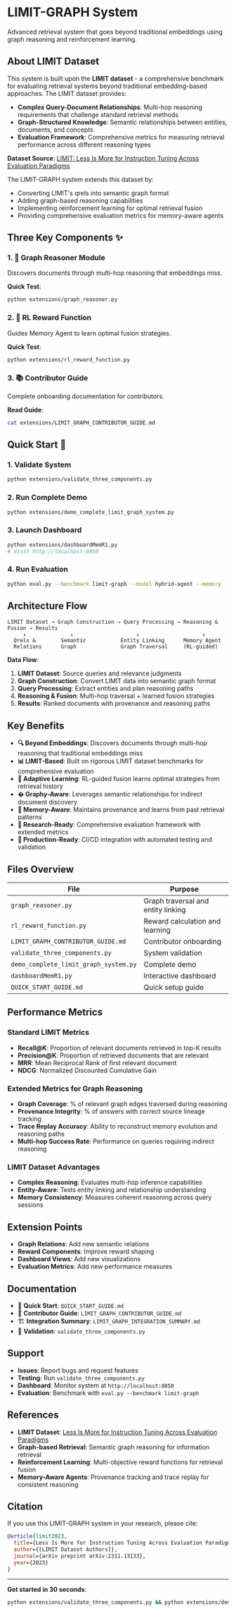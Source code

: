 # LIMIT-GRAPH System

Advanced retrieval system that goes beyond traditional embeddings using graph reasoning and reinforcement learning.

## About LIMIT Dataset

This system is built upon the **LIMIT dataset** - a comprehensive benchmark for evaluating retrieval systems beyond traditional embedding-based approaches. The LIMIT dataset provides:

- **Complex Query-Document Relationships**: Multi-hop reasoning requirements that challenge standard retrieval methods
- **Graph-Structured Knowledge**: Semantic relationships between entities, documents, and concepts
- **Evaluation Framework**: Comprehensive metrics for measuring retrieval performance across different reasoning types

**Dataset Source**: [LIMIT: Less Is More for Instruction Tuning Across Evaluation Paradigms](https://arxiv.org/abs/2311.13133)

The LIMIT-GRAPH system extends this dataset by:
- Converting LIMIT's qrels into semantic graph format
- Adding graph-based reasoning capabilities
- Implementing reinforcement learning for optimal retrieval fusion
- Providing comprehensive evaluation metrics for memory-aware agents

## Three Key Components ✨

### 1. 🧠 Graph Reasoner Module
Discovers documents through multi-hop reasoning that embeddings miss.

**Quick Test**:
```bash
python extensions/graph_reasoner.py
```

### 2. 🎯 RL Reward Function  
Guides Memory Agent to learn optimal fusion strategies.

**Quick Test**:
```bash
python extensions/rl_reward_function.py
```

### 3. 📚 Contributor Guide
Complete onboarding documentation for contributors.

**Read Guide**:
```bash
cat extensions/LIMIT_GRAPH_CONTRIBUTOR_GUIDE.md
```

## Quick Start 🚀

### 1. Validate System
```bash
python extensions/validate_three_components.py
```

### 2. Run Complete Demo
```bash
python extensions/demo_complete_limit_graph_system.py
```

### 3. Launch Dashboard
```bash
python extensions/dashboardMemR1.py
# Visit http://localhost:8050
```

### 4. Run Evaluation
```bash
python eval.py --benchmark limit-graph --model hybrid-agent --memory
```

## Architecture Flow

```
LIMIT Dataset → Graph Construction → Query Processing → Reasoning & Fusion → Results
     ↓              ↓                    ↓                    ↓
  Qrels &        Semantic           Entity Linking      Memory Agent
  Relations      Graph              Graph Traversal     (RL-guided)
```

**Data Flow**:
1. **LIMIT Dataset**: Source queries and relevance judgments
2. **Graph Construction**: Convert LIMIT data into semantic graph format
3. **Query Processing**: Extract entities and plan reasoning paths
4. **Reasoning & Fusion**: Multi-hop traversal + learned fusion strategies
5. **Results**: Ranked documents with provenance and reasoning paths

## Key Benefits

- **🔍 Beyond Embeddings**: Discovers documents through multi-hop reasoning that traditional embeddings miss
- **📊 LIMIT-Based**: Built on rigorous LIMIT dataset benchmarks for comprehensive evaluation
- **🧠 Adaptive Learning**: RL-guided fusion learns optimal strategies from retrieval history
- **� Graphy-Aware**: Leverages semantic relationships for indirect document discovery
- **🔗 Memory-Aware**: Maintains provenance and learns from past retrieval patterns
- **🧪 Research-Ready**: Comprehensive evaluation framework with extended metrics
- **🚀 Production-Ready**: CI/CD integration with automated testing and validation

## Files Overview

| File | Purpose |
|------|---------|
| `graph_reasoner.py` | Graph traversal and entity linking |
| `rl_reward_function.py` | Reward calculation and learning |
| `LIMIT_GRAPH_CONTRIBUTOR_GUIDE.md` | Contributor onboarding |
| `validate_three_components.py` | System validation |
| `demo_complete_limit_graph_system.py` | Complete demo |
| `dashboardMemR1.py` | Interactive dashboard |
| `QUICK_START_GUIDE.md` | Quick setup guide |

## Performance Metrics

### Standard LIMIT Metrics
- **Recall@K**: Proportion of relevant documents retrieved in top-K results
- **Precision@K**: Proportion of retrieved documents that are relevant
- **MRR**: Mean Reciprocal Rank of first relevant document
- **NDCG**: Normalized Discounted Cumulative Gain

### Extended Metrics for Graph Reasoning
- **Graph Coverage**: % of relevant graph edges traversed during reasoning
- **Provenance Integrity**: % of answers with correct source lineage tracking
- **Trace Replay Accuracy**: Ability to reconstruct memory evolution and reasoning paths
- **Multi-hop Success Rate**: Performance on queries requiring indirect reasoning

### LIMIT Dataset Advantages
- **Complex Reasoning**: Evaluates multi-hop inference capabilities
- **Entity-Aware**: Tests entity linking and relationship understanding
- **Memory Consistency**: Measures coherent reasoning across query sessions

## Extension Points

- **Graph Relations**: Add new semantic relations
- **Reward Components**: Improve reward shaping
- **Dashboard Views**: Add new visualizations
- **Evaluation Metrics**: Add new performance measures

## Documentation

- 📖 **Quick Start**: `QUICK_START_GUIDE.md`
- 🧩 **Contributor Guide**: `LIMIT_GRAPH_CONTRIBUTOR_GUIDE.md`  
- 🏗️ **Integration Summary**: `LIMIT_GRAPH_INTEGRATION_SUMMARY.md`
- 🧪 **Validation**: `validate_three_components.py`

## Support

- **Issues**: Report bugs and request features
- **Testing**: Run `validate_three_components.py`
- **Dashboard**: Monitor system at `http://localhost:8050`
- **Evaluation**: Benchmark with `eval.py --benchmark limit-graph`

## References

- **LIMIT Dataset**: [Less Is More for Instruction Tuning Across Evaluation Paradigms](https://arxiv.org/abs/2311.13133)
- **Graph-based Retrieval**: Semantic graph reasoning for information retrieval
- **Reinforcement Learning**: Multi-objective reward functions for retrieval fusion
- **Memory-Aware Agents**: Provenance tracking and trace replay for consistent reasoning

## Citation

If you use this LIMIT-GRAPH system in your research, please cite:

```bibtex
@article{limit2023,
  title={Less Is More for Instruction Tuning Across Evaluation Paradigms},
  author={[LIMIT Dataset Authors]},
  journal={arXiv preprint arXiv:2311.13133},
  year={2023}
}
```

---

**Get started in 30 seconds**:
```bash
python extensions/validate_three_components.py && python extensions/demo_complete_limit_graph_system.py
```